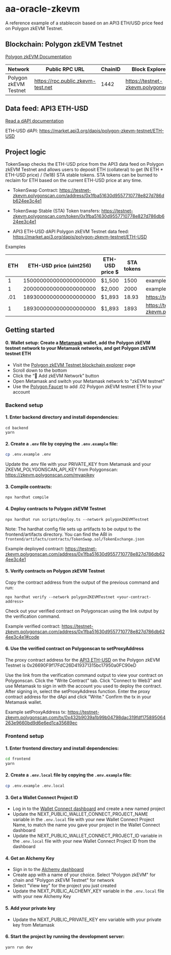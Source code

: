 # aa-oracle-zkevm

A reference example of a stablecoin based on an API3 ETH/USD price feed on Polygon zkEVM Testnet.

## Blockchain: Polygon zkEVM Testnet

[Polygon zkEVM Documentation](https://zkevm.polygon.technology/)

| Network               | Public RPC URL                    | ChainID | Block Explorer URL                    | Verification API Key                   |
| --------------------- | --------------------------------- | ------- | ------------------------------------- | -------------------------------------- |
| Polygon zkEVM Testnet | https://rpc.public.zkevm-test.net | 1442    | https://testnet-zkevm.polygonscan.com | https://zkevm.polygonscan.com/myapikey |

## Data feed: API3 ETH-USD

[Read a dAPI documentation](https://docs.api3.org/guides/dapis/read-self-funded-dapi/)

ETH-USD dAPI: https://market.api3.org/dapis/polygon-zkevm-testnet/ETH-USD

## Project logic

TokenSwap checks the ETH-USD price from the API3 data feed on Polygon zkEVM Testnet and allows users to deposit ETH (collateral) to get (N ETH \* ETH-USD price) / (1e18) STA stable tokens. STA tokens can be burned to reclaim for ETH based on the current ETH-USD price at any time.

- TokenSwap Contract: https://testnet-zkevm.polygonscan.com/address/0x1fba51630d9557710778e827d786db624ee3c4e1

- TokenSwap Stable (STA) Token transfers: https://testnet-zkevm.polygonscan.com/token/0x1fba51630d9557710778e827d786db624ee3c4e1

- API3 ETH-USD dAPI Polygon zkEVM Testnet data feed: https://market.api3.org/dapis/polygon-zkevm-testnet/ETH-USD

Examples

| ETH | ETH-USD price (uint256) | ETH-USD price $ | STA tokens | tx                                                                                                          |
| --- | ----------------------- | --------------- | ---------- | ----------------------------------------------------------------------------------------------------------- |
| 1   | 1500000000000000000000  | $1,500          | 1500       | example                                                                                                     |
| 1   | 2000000000000000000000  | $2,000          | 2000       | example                                                                                                     |
| .01 | 1893000000000000000000  | $1,893          | 18.93      | https://testnet-zkevm.polygonscan.com/token/0x1fba51630d9557710778e827d786db624ee3c4e1                      |
| 1   | 1893000000000000000000  | $1,893          | 1893       | https://testnet-zkevm.polygonscan.com/tx/0xd4a309ad49a805a100fa18b3cdd0f45a1b4cd0da2794771b5420d000443a6bf5 |

## Getting started

#### 0. Wallet setup: Create a [Metamask](https://metamask.io/) wallet, add the Polygon zkEVM testnet network to your Metamask networks, and get Polygon zkEVM testnet ETH

- Visit the [Polygon zkEVM Testnet blockchain explorer](https://testnet-zkevm.polygonscan.com) page
- Scroll down to the bottom
- Click the “🦊 Add zkEVM Network” button
- Open Metamask and switch your Metamask network to "zkEVM testnet"
- Use the [Polygon Faucet](https://faucet.polygon.technology/) to add .02 Polygon zkEVM testnet ETH to your account

### Backend setup

#### 1. Enter backend directory and install dependencies:

```
cd backend
yarn
```

#### 2. Create a `.env` file by copying the `.env.example` file:

```bash
cp .env.example .env
```

Update the .env file with your PRIVATE_KEY from Metamask and your ZKEVM_POLYGONSCAN_API_KEY from Polygonscan: https://zkevm.polygonscan.com/myapikey

#### 3. Compile contracts:

```
npx hardhat compile
```

#### 4. Deploy contracts to Polygon zkEVM Testnet

```
npx hardhat run scripts/deploy.ts --network polygonZKEVMTestnet
```

Note: The hardhat config file sets up artifacts to be output to the frontend/artifacts directory. You can find the ABI in `frontend/artifacts/contracts/TokenSwap.sol/TokenExchange.json`

Example deployed contract: https://testnet-zkevm.polygonscan.com/address/0x1fba51630d9557710778e827d786db624ee3c4e1

#### 5. Verify contracts on Polygon zkEVM Testnet

Copy the contract address from the output of the previous command and run:

```
npx hardhat verify --network polygonZKEVMTestnet <your-contract-address>
```

Check out your verified contract on Polygonscan using the link output by the verification command.

Example verified contract: https://testnet-zkevm.polygonscan.com/address/0x1fba51630d9557710778e827d786db624ee3c4e1#code

#### 6. Use the verified contract on Polygonscan to setProxyAddress

The proxy contract address for the [API3 ETH-USD](https://market.api3.org/dapis/polygon-zkevm-testnet/ETH-USD) on the Polygon zkEVM Testnet is 0x26690F9f17FdC26D419371315bc17950a0FC90eD

Use the link from the verification command output to view your contract on Polygonscan. Click the "Write Contract" tab. Click "Connect to Web3" and use Metamask to sign in with the account you used to deploy the contract. After signing in, select the setProxyAddress function. Enter the proxy contract address for the dApi and click "Write." Confirm the tx in your Metamask wallet.

Example setProxyAddress tx: https://testnet-zkevm.polygonscan.com/tx/0x432b9039a1b99b04798dac319fdf175895064263e9660bd9d6e6ed1ca35689ec

### Frontend setup

#### 1. Enter frontend directory and install dependencies:

```bash
cd frontend
yarn
```

#### 2. Create a `.env.local` file by copying the `.env.example` file:

```bash
cp .env.example .env.local
```

#### 3. Get a Wallet Connect Project ID

- Log in to the [Wallet Connect dashboard](https://cloud.walletconnect.com/sign-in) and create a new named project
- Update the NEXT_PUBLIC_WALLET_CONNECT_PROJECT_NAME variable in the `.env.local` file with your new Wallet Connect Project Name, to match the name you gave your project in the Wallet Connect dashboard
- Update the NEXT_PUBLIC_WALLET_CONNECT_PROJECT_ID variable in the `.env.local` file with your new Wallet Connect Project ID from the dashboard

#### 4. Get an Alchemy Key

- Sign in to the [Alchemy dashboard](https://alchemy.com/?r=0ebbbd3306fa2de1)
- Create app with a name of your choice. Select "Polygon zkEVM" for chain and "Polygon zkEVM Testnet" for network
- Select "View key" for the project you just created
- Update the NEXT_PUBLIC_ALCHEMY_KEY variable in the `.env.local` file with your new Alchemy Key

#### 5. Add your private key

- Update the NEXT_PUBLIC_PRIVATE_KEY env variable with your private key from Metamask

#### 6. Start the project by running the development server:

```bash
yarn run dev
```
